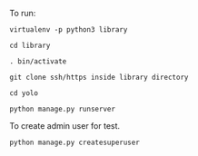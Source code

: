 To run:
    
    virtualenv -p python3 library
    
    cd library
        
    . bin/activate
    
    git clone ssh/https inside library directory
    
    cd yolo
    
    python manage.py runserver

To create admin user for test. 
    
    python manage.py createsuperuser
